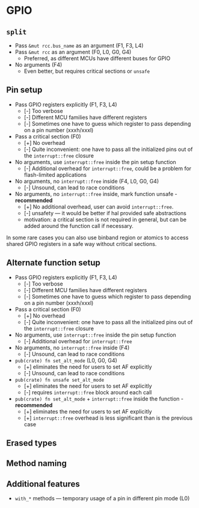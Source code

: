 # GPIO

## `split`

* Pass `&mut rcc.bus_name` as an argument (F1, F3, L4)
* Pass `&mut rcc`  as an argument (F0, L0, G0, G4)
  * Preferred, as different MCUs have different buses for GPIO
* No arguments (F4)
  * Even better, but requires critical sections or `unsafe`

## Pin setup

* Pass GPIO registers explicitly (F1, F3, L4)
  * [-] Too verbose
  * [-] Different MCU families have different registers
  * [-] Sometimes one have to guess which register to pass depending on a pin number (xxxh/xxxl)
* Pass a critical section (F0)
  * [+] No overhead
  * [-] Quite inconvenient: one have to pass all the initialized pins out of the `interrupt::free` closure
* No arguments, use `interrupt::free` inside the pin setup function
  * [-] Additional overhead for `interrupt::free`, could be a problem for flash-limited applications
* No arguments, no `interrupt::free` inside (F4, L0, G0, G4)
  * [-] Unsound, can lead to race conditions
* No arguments, no `interrupt::free` inside, mark function unsafe - **recommended**
  * [+] No additional overhead, user can avoid `interrupt::free`.
  * [-] unsafety — it would be better if hal provided safe abstractions
  * motivation: a critical section is not required in general,
  but can be added around the function call if necessary.

In some rare cases you can also use binband region or atomics to access shared GPIO registers
in a safe way without critical sections.

## Alternate function setup

* Pass GPIO registers explicitly (F1, F3, L4)
  * [-] Too verbose
  * [-] Different MCU families have different registers
  * [-] Sometimes one have to guess which register to pass depending on a pin number (xxxh/xxxl)
* Pass a critical section (F0)
  * [+] No overhead
  * [-] Quite inconvenient: one have to pass all the initialized pins out of the `interrupt::free` closure
* No arguments, use `interrupt::free` inside the pin setup function
  * [-] Additional overhead for `interrupt::free`
* No arguments, no `interrupt::free` inside (F4)
  * [-] Unsound, can lead to race conditions
* `pub(crate) fn set_alt_mode` (L0, G0, G4)
  * [+] eliminates the need for users to set AF explicitly
  * [-] Unsound, can lead to race conditions
* `pub(crate) fn unsafe set_alt_mode`
  * [+] eliminates the need for users to set AF explicitly
  * [-] requires `interrupt::free` block around each call
* `pub(crate) fn set_alt_mode` + `interrupt::free` inside the function - **recommended**
  * [+] eliminates the need for users to set AF explicitly
  * [+] `interrupt::free` overhead is less significant than is the previous case

## Erased types

## Method naming

## Additional features

* `with_*` methods — temporary usage of a pin in different pin mode (L0)
